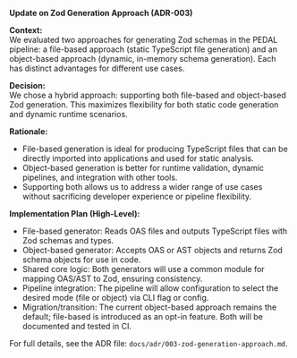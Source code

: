 **Update on Zod Generation Approach (ADR-003)**

**Context:**  
We evaluated two approaches for generating Zod schemas in the PEDAL pipeline: a file-based approach (static TypeScript file generation) and an object-based approach (dynamic, in-memory schema generation). Each has distinct advantages for different use cases.

**Decision:**  
We chose a hybrid approach: supporting both file-based and object-based Zod generation. This maximizes flexibility for both static code generation and dynamic runtime scenarios.

**Rationale:**  
- File-based generation is ideal for producing TypeScript files that can be directly imported into applications and used for static analysis.
- Object-based generation is better for runtime validation, dynamic pipelines, and integration with other tools.
- Supporting both allows us to address a wider range of use cases without sacrificing developer experience or pipeline flexibility.

**Implementation Plan (High-Level):**
- File-based generator: Reads OAS files and outputs TypeScript files with Zod schemas and types.
- Object-based generator: Accepts OAS or AST objects and returns Zod schema objects for use in code.
- Shared core logic: Both generators will use a common module for mapping OAS/AST to Zod, ensuring consistency.
- Pipeline integration: The pipeline will allow configuration to select the desired mode (file or object) via CLI flag or config.
- Migration/transition: The current object-based approach remains the default; file-based is introduced as an opt-in feature. Both will be documented and tested in CI.

For full details, see the ADR file: `docs/adr/003-zod-generation-approach.md`. 
